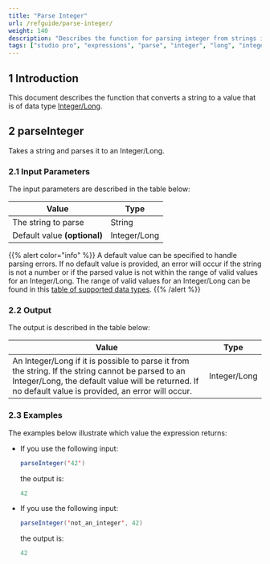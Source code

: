 ```yaml
---
title: "Parse Integer"
url: /refguide/parse-integer/
weight: 140
description: "Describes the function for parsing integer from strings in Mendix."
tags: ["studio pro", "expressions", "parse", "integer", "long", "integer/long", "casting", "conversion", "type casting", "type conversion"]
---
```


## 1 Introduction

This document describes the function that converts a string to a value that is of data type [Integer/Long](/refguide/data-types/#integer-long).

## 2 parseInteger

Takes a string and parses it to an Integer/Long.

### 2.1 Input Parameters

The input parameters are described in the table below:

| Value                        | Type         |
| ---------------------------- | ------------ |
| The string to parse          | String       |
| Default value **(optional)** | Integer/Long |

{{% alert color="info" %}}
A default value can be specified to handle parsing errors. If no default value is provided, an error will occur if the string is not a number or if the parsed value is not within the range of valid values for an Integer/Long. The range of valid values for an Integer/Long can be found in this [table of supported data types](/refguide/data-types/#supported-data-types).
{{% /alert %}}

### 2.2 Output

The output is described in the table below:

| Value                                                        | Type    |
| ------------------------------------------------------------ | ------- |
| An Integer/Long if it is possible to parse it from the string. If the string cannot be parsed to an Integer/Long, the default value will be returned. If no default value is provided, an error will occur. | Integer/Long |

### 2.3 Examples

The examples below illustrate which value the expression returns:

* If you use the following input:

    ```java
    parseInteger('42')
    ```

    the output is:

    ```java
    42
    ```

* If you use the following input:

    ```java
    parseInteger('not_an_integer', 42)
    ```

    the output is:

    ```java
    42
    ```

